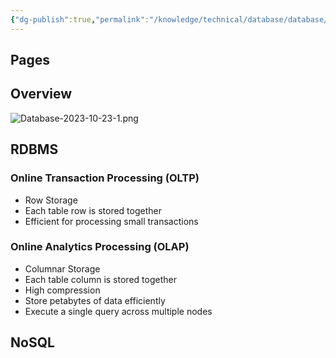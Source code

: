 ```yaml
---
{"dg-publish":true,"permalink":"/knowledge/technical/database/database/","noteIcon":""}
---
```


## Pages




## Overview
![Database-2023-10-23-1.png](/img/user/Attachments/Database-2023-10-23-1.png)
## RDBMS
### Online Transaction Processing (OLTP)
- Row Storage
- Each table row is stored together
- Efficient for processing small transactions
### Online Analytics Processing (OLAP)
- Columnar Storage
- Each table column is stored together
- High compression
- Store petabytes of data efficiently
- Execute a single query across multiple nodes
## NoSQL

